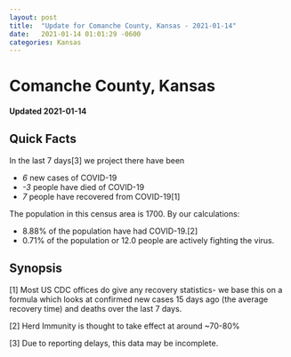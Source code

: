```yaml
---
layout: post
title:  "Update for Comanche County, Kansas - 2021-01-14"
date:   2021-01-14 01:01:29 -0600
categories: Kansas
---
```


# Comanche County, Kansas
#### Updated 2021-01-14

## Quick Facts

In the last 7 days[3] we project there have been
- *6* new cases of COVID-19
- *-3* people have died of COVID-19
- *7* people have recovered from COVID-19[1]

The population in this census area is 1700. By our calculations:
- 8.88% of the population have had COVID-19.[2]
- 0.71% of the population or 12.0 people are actively fighting the virus.

## Synopsis




[1] Most US CDC offices do give any recovery statistics- we base this on a formula which looks at confirmed new cases
15 days ago (the average recovery time) and deaths over the last 7 days.

[2] Herd Immunity is thought to take effect at around ~70-80%

[3] Due to reporting delays, this data may be incomplete.
 
    